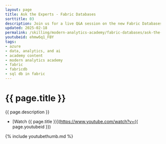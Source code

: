 ```yaml
---
layout: page
title: Ask the Experts - Fabric Databases
sorttitle: 03
description: Join us for a live Q&A session on the new Fabric Databases experience! Our product engineering team will answer your top questions in real time. Throughout this hour, our panel will unpack your questions on the first fully SaaS database experience in Fabric. Learn how to access both transactional and analytical data in one place without compromising application performance. The future of data management is here!
updated: 2025-02-18
permalink: /skilling/modern-analytics-academy/fabric-databases/ask-the-experts-fabricdb
youtubeid: ehmw6q1_FBY
tags: 
- azure
- data, analytics, and ai
- academy content
- modern analytics academy
- fabric
- fabricdb
- sql db in fabric
---
```


# {{ page.title }}

{{ page.description }}

* [Watch {{ page.title }}](https://www.youtube.com/watch?v={{ page.youtubeid }})

{% include youtubethumb.md %}
